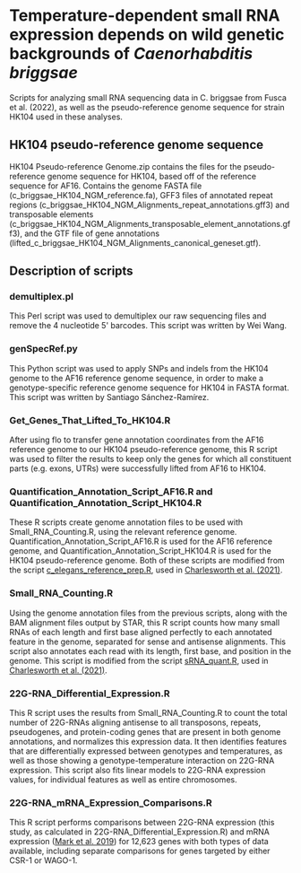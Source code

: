 # Temperature-dependent small RNA expression depends on wild genetic backgrounds of *Caenorhabditis briggsae*

Scripts for analyzing small RNA sequencing data in C. briggsae from Fusca et al. (2022), as well as the pseudo-reference genome sequence for strain HK104 used in these analyses. 

## HK104 pseudo-reference genome sequence
HK104 Pseudo-reference Genome.zip contains the files for the pseudo-reference genome sequence for HK104, based off of the reference sequence for AF16. Contains the genome FASTA file (c_briggsae_HK104_NGM_reference.fa), GFF3 files of annotated repeat regions (c_briggsae_HK104_NGM_Alignments_repeat_annotations.gff3) and transposable elements (c_briggsae_HK104_NGM_Alignments_transposable_element_annotations.gff3), and the GTF file of gene annotations (lifted_c_briggsae_HK104_NGM_Alignments_canonical_geneset.gtf).

## Description of scripts
### demultiplex.pl
This Perl script was used to demultiplex our raw sequencing files and remove the 4 nucleotide 5' barcodes. This script was written by Wei Wang.

### genSpecRef.py
This Python script was used to apply SNPs and indels from the HK104 genome to the AF16 reference genome sequence, in order to make a genotype-specific reference genome sequence for HK104 in FASTA format. This script was written by Santiago Sánchez-Ramírez.

### Get_Genes_That_Lifted_To_HK104.R
After using flo to transfer gene annotation coordinates from the AF16 reference genome to our HK104 pseudo-reference genome, this R script was used to filter the results to keep only the genes for which all constituent parts (e.g. exons, UTRs) were successfully lifted from AF16 to HK104. 

### Quantification_Annotation_Script_AF16.R and Quantification_Annotation_Script_HK104.R
These R scripts create genome annotation files to be used with Small_RNA_Counting.R, using the relevant reference genome. Quantification_Annotation_Script_AF16.R is used for the AF16 reference genome, and Quantification_Annotation_Script_HK104.R is used for the HK104 pseudo-reference genome. Both of these scripts are modified from the script [c_elegans_reference_prep.R](https://github.com/ClaycombLab/Charlesworth_2020/blob/master/c_elegans_reference_prep.R), used in [Charlesworth et al. (2021)](https://academic.oup.com/nar/article/49/15/8836/6331683). 

### Small_RNA_Counting.R
Using the genome annotation files from the previous scripts, along with the BAM alignment files output by STAR, this R script counts how many small RNAs of each length and first base aligned perfectly to each annotated feature in the genome, separated for sense and antisense alignments. This script also annotates each read with its length, first base, and position in the genome. This script is modified from the script [sRNA_quant.R](https://github.com/ClaycombLab/Charlesworth_2020/blob/master/sRNA_quant.R), used in [Charlesworth et al. (2021)](https://academic.oup.com/nar/article/49/15/8836/6331683). 

### 22G-RNA_Differential_Expression.R
This R script uses the results from Small_RNA_Counting.R to count the total number of 22G-RNAs aligning antisense to all transposons, repeats, pseudogenes, and protein-coding genes that are present in both genome annotations, and normalizes this expression data. It then identifies features that are differentially expressed between genotypes and temperatures, as well as those showing a genotype-temperature interaction on 22G-RNA expression. This script also fits linear models to 22G-RNA expression values, for individual features as well as entire chromosomes.

### 22G-RNA_mRNA_Expression_Comparisons.R
This R script performs comparisons between 22G-RNA expression (this study, as calculated in 22G-RNA_Differential_Expression.R) and mRNA expression ([Mark et al. 2019](https://onlinelibrary.wiley.com/doi/full/10.1111/mec.15185)) for 12,623 genes with both types of data available, including separate comparisons for genes targeted by either CSR-1 or WAGO-1. 
